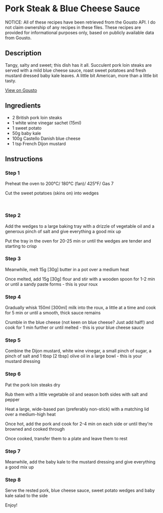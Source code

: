 # Pork Steak & Blue Cheese Sauce 

NOTICE: All of these recipes have been retrieved from the Gousto API. I do not claim ownership of any recipes in these files. These recipes are provided for informational purposes only, based on publicly available data from Gousto.

## Description

Tangy, salty and sweet; this dish has it all. Succulent pork loin steaks are served with a mild blue cheese sauce, roast sweet potatoes and fresh mustard dressed baby kale leaves. A little bit American, more than a little bit tasty. 

[View on Gousto](https://www.gousto.co.uk/recipes/cookbook/pork-steak-blue-cheese-sauce)

## Ingredients

- 2 British pork loin steaks
- 1 white wine vinegar sachet (15ml)
- 1 sweet potato
- 50g baby kale
- 100g Castello Danish blue cheese
- 1 tsp French Dijon mustard

## Instructions


### Step 1

Preheat the oven to 200&deg;C/ 180&deg;C (fan)/ 425&deg;F/ Gas 7


Cut the sweet potatoes (skins on) into wedges


&nbsp;


### Step 2

Add the wedges to a large baking tray with a drizzle of vegetable oil and a generous pinch of salt and give everything a good mix up


Put the tray in the oven for 20-25 min or until the wedges are tender and starting to crisp


### Step 3

Meanwhile, melt 15g <span class="text-danger">[30g]</span> butter in a pot over a medium heat


Once melted, add 15g <span class="text-danger">[30g]</span> flour and stir with a wooden spoon for 1-2 min or until a sandy paste forms - this is your roux


### Step 4

Gradually whisk 150ml <span class="text-danger">[300ml]</span> milk into the roux, a little at a time and cook for 5 min or until a smooth, thick sauce remains


Crumble in the blue cheese (not keen on blue cheese? Just add half!) and cook for 1 min further or until melted - this is your blue cheese sauce


### Step 5

Combine the&nbsp;Dijon mustard, white wine vinegar, a small pinch of&nbsp;sugar, a pinch of salt and 1 tbsp<span class="text-danger"> [2 tbsp]</span> olive oil in a large bowl - this is your mustard dressing


### Step 6

Pat the pork loin steaks dry


Rub them with a little vegetable oil and season both sides with salt and pepper


Heat a large, wide-based pan (preferably non-stick) with a matching lid over a medium-high heat


Once hot, add the&nbsp;pork&nbsp;and cook for 2-4 min on each side or until they're browned and cooked through


Once cooked, transfer them to a plate and leave them to rest&nbsp;


### Step 7

Meanwhile, add the baby kale&nbsp;to the&nbsp;mustard dressing&nbsp;and give everything a good mix up&nbsp;

### Step 8

Serve the rested&nbsp;pork,&nbsp;blue cheese sauce,&nbsp;sweet potato wedges and baby kale salad to the side


Enjoy!

